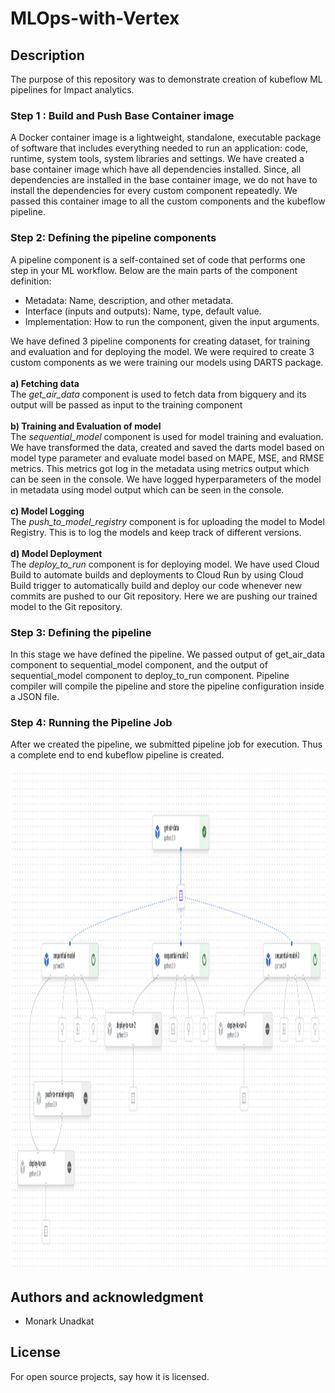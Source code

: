 # MLOps-with-Vertex

## Description
The purpose of this repository was to demonstrate creation of kubeflow ML pipelines for Impact analytics.
### Step 1 : Build and Push Base Container image
A Docker container image is a lightweight, standalone, executable package of software that includes everything needed to run an application: code, runtime, system tools, system libraries and settings. We have created a base container image which have all dependencies installed. Since, all dependencies are installed in the base container image, we do not have to install the dependencies for every custom component repeatedly. We passed this container image to all the custom components and the kubeflow pipeline.
### Step 2: Defining the pipeline components
A pipeline component is a self-contained set of code that performs one step in your ML workflow. 
Below are the main parts of the component definition:
- Metadata: Name, description, and other metadata.
- Interface (inputs and outputs): Name, type, default value.
- Implementation: How to run the component, given the input arguments.

We have defined 3 pipeline components for creating dataset, for training and evaluation and for deploying the model. We were required to create 3 custom components as we were training our models using DARTS package.
<br>
<br>
**a) Fetching data** <br>
The *get_air_data* component is used to fetch data from bigquery and its output will be passed as input to the training component
<br>
<br>
**b) Training and Evaluation of model** <br>
The *sequential_model* component is used for model training and evaluation. We have transformed the data, created and saved the darts model based on model type parameter and evaluate model based on MAPE, MSE, and RMSE metrics. This metrics got log in the metadata using metrics output which can be seen in the console. We have logged hyperparameters of the model in metadata using model output which can be seen in the console.
<br>
<br>
**c) Model Logging** <br>
The *push_to_model_registry* component is for uploading the model to Model Registry. This is to log the models and keep track of different versions.
<br>
<br>
**d) Model Deployment** <br>
The *deploy_to_run* component is for deploying model. We have used Cloud Build to automate builds and deployments to Cloud Run by using Cloud Build trigger to automatically build and deploy our code whenever new commits are pushed to our Git repository. Here we are pushing our trained model to the Git repository.
<br>

### Step 3: Defining the pipeline
In this stage we have defined the pipeline. We passed output of get_air_data component to sequential_model component, and the output of sequential_model component to deploy_to_run component. Pipeline compiler will compile the pipeline and store the pipeline configuration inside a JSON file.

### Step 4: Running the Pipeline Job
After we created the pipeline, we submitted pipeline job for execution. Thus a complete end to end kubeflow pipeline is created.
<p>
<img src='./ML_Pipeline.png' width="1000" height="800">
</p>

## Authors and acknowledgment
- Monark Unadkat

## License
For open source projects, say how it is licensed.
